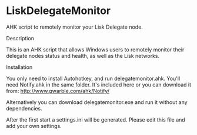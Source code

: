# LiskDelegateMonitor
AHK script to remotely monitor your Lisk Delegate node.


Description

This is an AHK script that allows Windows users to remotely monitor their delegate nodes status and health, as well as the Lisk networks.

Installation

You only need to install Autohotkey, and run delegatemonitor.ahk.
You'll need Notify.ahk in the same folder. It's included here or you can download it from: http://www.gwarble.com/ahk/Notify/

Alternatively you can download delegatemonitor.exe and run it without any dependencies.

After the first start a settings.ini will be generated. Please edit this file and add your own settings.
